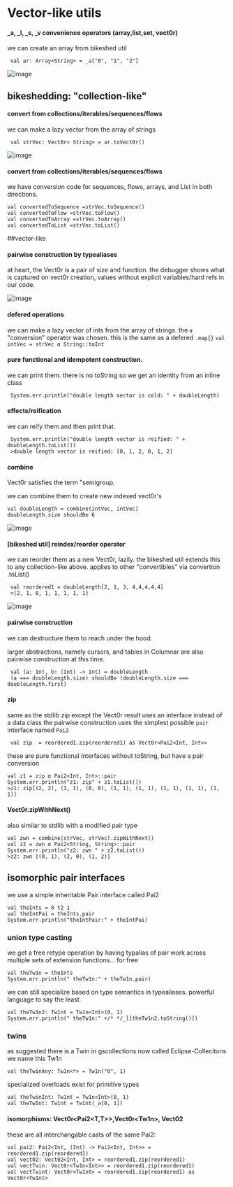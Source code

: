 # Vector-like utils


#### _a, _l, _s, _v convenience operators (array,list,set, vect0r)
we can create an array from bikeshed util
``` 
 val ar: Array<String> = _a["0", "1", "2"]
```

![image](https://user-images.githubusercontent.com/73514/78833279-cdde7980-7a16-11ea-8b5b-80c6d8c5bce3.png)

 ## bikeshedding: "collection-like"
 #### convert from collections/iterables/sequences/flows
 we can make a lazy vector from the array of strings
``` 
 val strVec: Vect0r< String> = ar.toVect0r()
```

![image](https://user-images.githubusercontent.com/73514/78833189-a687ac80-7a16-11ea-8796-6a15e2971221.png)

 #### convert from collections/iterables/sequences/flows

 we have conversion code for sequences, flows, arrays, and List in both directions.
 ``` 
 val convertedToSequence =strVec.toSequence()
 val convertedToFlow =strVec.toFlow()
 val convertedToArray =strVec.toArray()
 val convertedToList =strVec.toList()
```

##vector-like

#### pairwise construction by typealiases
at heart, the Vect0r is a pair of size and function.  the debugger shows what is captured on vect0r creation, values without explicit variables/hard refs in our code.

![image](https://user-images.githubusercontent.com/73514/78833413-08e0ad00-7a17-11ea-82ab-36dd999b2691.png)


#### defered operations 
we can make a lazy vector of ints from the array of strings. the `α` "conversion" operator was chosen. this is the same as a  defered `.map{}` 
 `val intVec = strVec α String::toInt`
#### pure functional and idempotent construction.     
 we can print them. there is no toString so we get an identity from an inline class
``` 
 System.err.println("double length vector is cold: " + doubleLength)

```

#### effects/reification

we can reify them and then print that.
``` 
 System.err.println("double length vector is reified: " + doubleLength.toList())
 >double length vector is reified: [0, 1, 2, 0, 1, 2]

```

#### combine
 Vect0r satisfies the term "semigroup.

we can combine them to create new indexed vect0r's
 ``` 
 val doubleLength = combine(intVec, intVec)
 doubleLength.size shouldBe 6

``` 
![image](https://user-images.githubusercontent.com/73514/78834173-5dd0f300-7a18-11ea-9fe8-43961cfc3b2c.png)


#### [bikeshed util] reindex/reorder operator
we can reorder them as a new Vect0r, lazily. the bikeshed util extends this to any collection-like above.  applies to other "convertibles" via convertion .toList() 
``` 
 val reordered1 = doubleLength[2, 1, 3, 4,4,4,4,4]
 >[2, 1, 0, 1, 1, 1, 1, 1] 
```
![image](https://user-images.githubusercontent.com/73514/78834769-46463a00-7a19-11ea-8d40-008584fb588c.png)

#### pairwise construction 
 we can destructure them to reach under the hood.
 
 larger abstractions, namely  cursors, and tables in Columnar are also pairwise construction at this time.
 
``` 
 val (a: Int, b: (Int) -> Int) = doubleLength
 (a === doubleLength.size) shouldBe (doubleLength.size === doubleLength.first)
```
#### zip
same as the stdlib zip except the Vect0r result uses an interface instead of a data class
the pairwise construction uses the simplest possible `pair` interface named `Pai2`

``` 
 val zip  = reordered1.zip(reordered1) as Vect0r<Pai2<Int, Int>>
```
these are pure functional interfaces without toString, but have a pair conversion
``` 
val z1 = zip α Pai2<Int, Int>::pair
System.err.println("z1: zip" + z1.toList())
>z1: zip[(2, 2), (1, 1), (0, 0), (1, 1), (1, 1), (1, 1), (1, 1), (1, 1)]
```
#### Vect0r.zipWithNext()
also similar to stdlib with a modified pair type
```
val zwn = combine(strVec, strVec).zipWithNext()
val z2 = zwn α Pai2<String, String>::pair
System.err.println("z2: zwn " + z2.toList())
>z2: zwn [(0, 1), (2, 0), (1, 2)]

```


## isomorphic pair interfaces
 we use a simple inheritable Pair interface called Pai2
``` 
val theInts = 0 t2 1
val theIntPai = theInts.pair
System.err.println("theIntPair:" + theIntPai)
```
### union type casting
we get a free retype operation by having typalias of pair work across multiple sets of 
extension functions... for free
```
val theTw1n = theInts
System.err.println(" theTw1n:" + theTw1n.pair)
```
we can still specialize based on type semantics in typealiases.  powerful language to say the least.  
```
val theTw1n2: Tw1nt = Tw1n<Int>(0, 1)
System.err.println(" theTw1n:" +/* */_l[theTw1n2.toString()])
```

### twins
as suggested there is a Twin in gscollections now called Eclipse-Collecitons
we name this Tw1n
```
val theTwinAny: Tw1n<*> = Tw1n("0", 1)
```

specialized overloads exist for primitive types
```
val theTwinInt: Tw1nt = Tw1n<Int>(0, 1)
val theTwInt: Tw1nt = Tw1nt(_a[0, 1])

```


#### isomorphisms:   Vect0r<Pai2<T,T>>,Vect0r<Tw1n<T>>, Vect02<T>

these are all interchangable casts of the same Pai2:
```
val pai2: Pai2<Int, (Int) -> Pai2<Int, Int>> = reordered1.zip(reordered1)
val vect02: Vect02<Int, Int> = reordered1.zip(reordered1)
val vectTwin: Vect0r<Tw1n<Int>> = reordered1.zip(reordered1)
val vectTwint: Vect0r<Tw1nt> = reordered1.zip(reordered1) as Vect0r<Tw1nt>
```